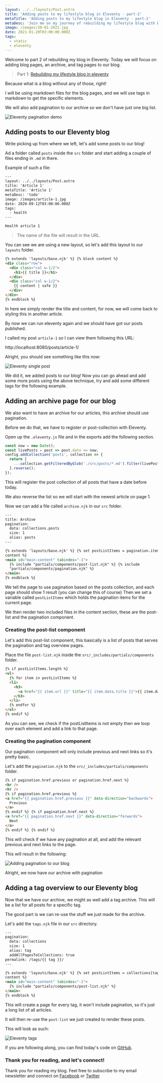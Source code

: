 ```yaml
---
layout: ../../layouts/Post.astro
title: 'Adding posts to my lifestyle blog in Eleventy - part-2'
metaTitle: 'Adding posts to my lifestyle blog in Eleventy - part-2'
metaDesc: 'Join me on my journey of rebuilding my lifestyle blog with Eleventy'
image: /images/20-01-2021.jpg
date: 2021-01-20T03:00:00.000Z
tags:
  - static
  - eleventy
---
```


Welcome to part 2 of rebuilding my blog in Eleventy.
Today we will focus on adding blog pages, an archive, and tag pages to our blog.

> Part 1: [Rebuilding my lifestyle blog in eleventy](https://daily-dev-tips.com/posts/rebuilding-my-lifestyle-blog-in-eleventy-part-1/)

Because what is a blog without any of those, right!

I will be using markdown files for the blog pages, and we will use tags in markdown to get the specific elements.

We will also add pagination to our archive so we don't have just one big list.

![Eleventy pagination demo](https://cdn.hashnode.com/res/hashnode/image/upload/v1610521386776/g5Ah_pFme.gif)

## Adding posts to our Eleventy blog

Write picking up from where we left, let's add some posts to our blog!

Ad a folder called `posts` inside the `src` folder and start adding a couple of files ending in `.md` in there.

Example of such a file:

```html
---
layout: ../../layouts/Post.astro
title: 'Article 1'
metaTitle: 'Article 1'
metaDesc: 'todo'
image: /images/article-1.jpg
date: 2020-09-12T03:00:00.000Z
tags:
  - health
---

Health article 1
```

> The name of the file will result in the URL.

You can see we are using a new layout, so let's add this layout to our `layouts` folder.

```html
{% extends 'layouts/base.njk' %} {% block content %}
<div class="row">
  <div class="col w-1/2">
    <h1>{{ title }}</h1>
  </div>
  <div class="col w-1/2">
    {{ content | safe }}
  </div>
</div>
{% endblock %}
```

In here we simply render the title and content, for now, we will come back to styling this in another article.

By now we can run eleventy again and we should have got our posts published.

I called my post `article-1` so I can view them following this URL:

http://localhost:8080/posts/article-1/

Alright, you should see something like this now:

![Eleventy single post](https://cdn.hashnode.com/res/hashnode/image/upload/v1610520113746/BXeluLqTZ.png)

We did it, we added posts to our blog!
Now you can go ahead and add some more posts using the above technique, try and add some different tags for the following example.

## Adding an archive page for our blog

We also want to have an archive for our articles, this archive should use pagination.

Before we do that, we have to register or post-collection with Eleventy.

Open up the `.eleventy.js` file and in the exports add the following section.

```js
const now = new Date();
const livePosts = post => post.date <= now;
config.addCollection('posts', collection => {
  return [
    ...collection.getFilteredByGlob('./src/posts/*.md').filter(livePosts)
  ].reverse();
});
```

This will register the post collection of all posts that have a date before today.

We also reverse the list so we will start with the newest article on page 1.

Now we can add a file called `archive.njk` in our `src` folder.

```html
---
title: Archive
pagination:
  data: collections.posts
  size: 1
  alias: posts
---

{% extends 'layouts/base.njk' %} {% set postListItems = pagination.items %} {% block
content %}
<main id="main-content" tabindex="-1">
  {% include "partials/components/post-list.njk" %} {% include
  "partials/components/pagination.njk" %}
</main>
{% endblock %}
```

We tell the page to use pagination based on the posts collection, and each page should show 1 result (you can change this of course)
Then we set a variable called `postListItems` which holds the pagination items for the current page.

We then render two included files in the content section, these are the post-list and the pagination component.

### Creating the post-list component

Let's add this post-list component, this basically is a list of posts that serves the pagination and tag overview pages.

Place the file `post-list.njk` inside the `src/_includes/partials/components` folder.

```html
{% if postListItems.length %}
<ul>
  {% for item in postListItems %}
  <li>
    <h3>
      <a href="{{ item.url }}" title="{{ item.data.title }}">{{ item.data.title }}</a>
    </h3>
  </li>
  {% endfor %}
</ul>
{% endif %}
```

As you can see, we check if the postListItems is not empty then we loop over each element and add a link to that page.

### Creating the pagination component

Our pagination component will only include previous and next links so it's pretty basic.

Let's add the `pagination.njk` to the `src/_includes/partials/components` folder.

```html
{% if pagination.href.previous or pagination.href.next %}
<br />
<hr />
{% if pagination.href.previous %}
<a href="{{ pagination.href.previous }}" data-direction="backwards">
  Previous
</a>
{% endif %} {% if pagination.href.next %}
<a href="{{ pagination.href.next }}" data-direction="forwards">
  Next
</a>
{% endif %} {% endif %}
```

This will check if we have any pagination at all, and add the relevant previous and next links to the page.

This will result in the following:

![Adding pagination to our blog](https://cdn.hashnode.com/res/hashnode/image/upload/v1610520901242/K25vvdGF4.png)

Alright, we now have our archive with pagination

## Adding a tag overview to our Eleventy blog

Now that we have our archive, we might as well add a tag archive.
This will be a list for all posts for a specific tag.

The good part is we can re-use the stuff we just made for the archive.

Let's add the `tags.njk` file in our `src` directory.

```html
---
pagination:
  data: collections
  size: 1
  alias: tag
  addAllPagesToCollections: true
permalink: /tags/{{ tag }}/
---

{% extends 'layouts/base.njk' %} {% set postListItems = collections[tag] %} {% block
content %}
<main id="main-content" tabindex="-1">
  {% include "partials/components/post-list.njk" %}
</main>
{% endblock %}
```

This will create a page for every tag, it won't include pagination, so it's just a long list of all articles.

It will then re-use the `post-list` we just created to render these posts.

This will look as such:

![Eleventy tags](https://cdn.hashnode.com/res/hashnode/image/upload/v1610521070527/aYcpT-DtS.png)

If you are following along, you can find today's code on [GitHub](https://github.com/rebelchris/eleventy-todoist/tree/part2).

### Thank you for reading, and let's connect!

Thank you for reading my blog. Feel free to subscribe to my email newsletter and connect on [Facebook](https://www.facebook.com/DailyDevTipsBlog) or [Twitter](https://twitter.com/DailyDevTips1)
